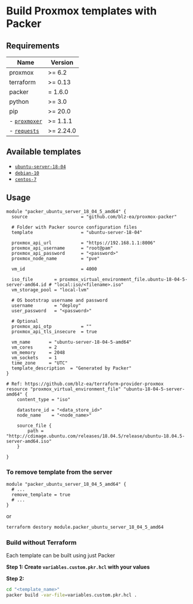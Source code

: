 # Build Proxmox templates with Packer #

## Requirements ##

| Name          | Version |
|---------------|---------|
| proxmox       | \>= 6.2 |
| terraform     | \>= 0.13 |
| packer        | = 1.6.0 |
| python        | \>= 3.0  |
| pip           | \>= 20.0 |
| - [`proxmoxer`](https://github.com/proxmoxer/proxmoxer)           | \>= 1.1.1 |
| - [`requests`](https://pypi.org/project/requests/) | \>= 2.24.0|

## Available templates ##

- [`ubuntu-server-18-04`](./ubuntu-server-18-04/)
- [`debian-10`](./debian-10/)
- [`centos-7`](./centos-7/)

## Usage ##

```hcl-terraform
module "packer_ubuntu_server_18_04_5_amd64" {
  source                    = "github.com/blz-ea/proxmox-packer"
  
  # Folder with Packer source configuration files
  template                  = "ubuntu-server-18-04" 
  
  proxmox_api_url           = "https://192.168.1.1:8006"
  proxmox_api_username      = "root@pam"
  proxmox_api_password      = "<password>"
  proxmox_node_name         = "pve"
  
  vm_id                     = 4000
  
  iso_file        = proxmox_virtual_environment_file.ubuntu-18-04-5-server-amd64.id # "local:iso/<filename>.iso"
  vm_storage_pool = "local-lvm"
  
  # OS bootstrap username and password
  username        = "deploy"
  user_password   = "<password>"

  # Optional
  proxmox_api_otp           = ""
  proxmox_api_tls_insecure  = true

  vm_name       = "ubuntu-server-18-04-5-amd64"
  vm_cores      = 2
  vm_memory     = 2048
  vm_sockets    = 1
  time_zone     = "UTC"  
  template_description  = "Generated by Packer"
}

# Ref: https://github.com/blz-ea/terraform-provider-proxmox
resource "proxmox_virtual_environment_file" "ubuntu-18-04-5-server-amd64" {
    content_type = "iso"

    datastore_id = "<data_store_id>"
    node_name    = "<node_name>"

    source_file {
        path = "http://cdimage.ubuntu.com/releases/18.04.5/release/ubuntu-18.04.5-server-amd64.iso"
    }

}

```

### To remove template from the server ###

```hcl-terraform
module "packer_ubuntu_server_18_04_5_amd64" {
  # ...
  remove_template = true
  # ...
}
```

or 

```bash
terraform destory module.packer_ubuntu_server_18_04_5_amd64
```

### Build without Terraform ###

Each template can be built using just Packer

**Step 1: Create `variables.custom.pkr.hcl` with your values**

**Step 2:**

```bash
cd "<template_name>"
packer build -var-file=variables.custom.pkr.hcl .
```
